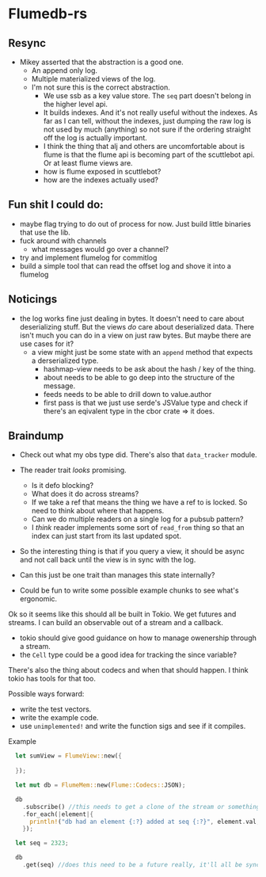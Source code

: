 # Flumedb-rs

## Resync

- Mikey asserted that the abstraction is a good one.
  - An append only log.
  - Multiple materialized views of the log.
  - I'm not sure this is the correct abstraction.
    - We use ssb as a key value store. The `seq` part doesn't belong in the higher level api.
    - It builds indexes. And it's not really useful without the indexes. As far as I can tell, without the indexes, just dumping the raw log is not used by much (anything) so not sure if the ordering straight off the log is actually important.
    - I think the thing that alj and others are uncomfortable about is flume is that the flume api is becoming part of the scuttlebot api. Or at least flume views are.
    - how is flume exposed in scuttlebot?
    - how are the indexes actually used?


## Fun shit I could do:

- maybe flag trying to do out of process for now. Just build little binaries that use the lib.
- fuck around with channels
  - what messages would go over a channel?
- try and implement flumelog for commitlog
- build a simple tool that can read the offset log and shove it into a flumelog

## Noticings

- the log works fine just dealing in bytes. It doesn't need to care about deserializing stuff. But the views _do_ care about deserialized data. There isn't much you can do in a view on just raw bytes. But maybe there are use cases for it?
  - a view might just be some state with an `append` method that expects a derserialized type.
    - hashmap-view needs to be ask about the hash / key of the thing.
    - about needs to be able to go deep into the structure of the message.
    - feeds needs to be able to drill down to value.author
    - first pass is that we just use serde's JSValue type and check if there's an eqivalent type in the cbor crate => it does.


## Braindump

- Check out what my obs type did. There's also that `data_tracker` module.
- The reader trait _looks_ promising.
  - Is it defo blocking?
  - What does it do across streams?
  - If we take a ref that means the thing we have a ref to is locked. So need to think about where that happens.
  - Can we do multiple readers on a single log for a pubsub pattern?
  - I _think_ reader implements some sort of `read_from` thing so that an index can just start from its last updated spot.

- So the interesting thing is that if you query a view, it should be async and not call back until the view is in sync with the log.

- Can this just be one trait than manages this state internally?

- Could be fun to write some possible example chunks to see what's ergonomic.

Ok so it seems like this should all be built in Tokio. We get futures and streams. I can build an observable out of a stream and a callback.

- tokio should give good guidance on how to manage owenership through a stream.
- the `Cell` type could be a good idea for tracking the since variable?

There's also the thing about codecs and when that should happen.
I think tokio has tools for that too.

Possible ways forward:
- write the test vectors.
- write the example code.
- use `unimplemented!` and write the function sigs and see if it compiles.
 

Example

```rs
  let sumView = FlumeView::new({
     
  });

  let mut db = FlumeMem::new(Flume::Codecs::JSON);

  db
    .subscribe() //this needs to get a clone of the stream or something. I think it will add the stream's Sink to a list for pushing values into. And then it returns the Source.
    .for_each(|element|{
      println!("db had an element {:?} added at seq {:?}", element.val, element.seq); 
    });

  let seq = 2323;

  db
    .get(seq) //does this need to be a future really, it'll all be sync / based on internal values.


```
